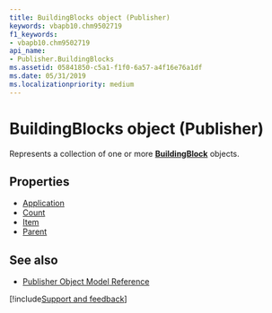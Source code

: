 ```yaml
---
title: BuildingBlocks object (Publisher)
keywords: vbapb10.chm9502719
f1_keywords:
- vbapb10.chm9502719
api_name:
- Publisher.BuildingBlocks
ms.assetid: 05841850-c5a1-f1f0-6a57-a4f16e76a1df
ms.date: 05/31/2019
ms.localizationpriority: medium
---
```



# BuildingBlocks object (Publisher)

Represents a collection of one or more **[BuildingBlock](Publisher.BuildingBlock.md)** objects.

## Properties

- [Application](Publisher.BuildingBlocks.Application.md)
- [Count](Publisher.BuildingBlocks.Count.md)
- [Item](Publisher.BuildingBlocks.Item.md)
- [Parent](Publisher.BuildingBlocks.Parent.md)

## See also

- [Publisher Object Model Reference](overview/publisher/object-model.md)



[!include[Support and feedback](~/includes/feedback-boilerplate.md)]
